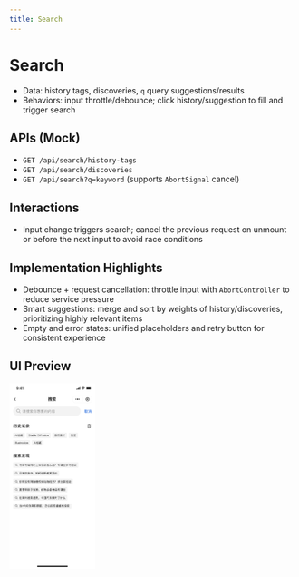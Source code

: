 ```yaml
---
title: Search
---
```


# Search

- Data: history tags, discoveries, `q` query suggestions/results
- Behaviors: input throttle/debounce; click history/suggestion to fill and trigger search

## APIs (Mock)

- `GET /api/search/history-tags`
- `GET /api/search/discoveries`
- `GET /api/search?q=keyword` (supports `AbortSignal` cancel)

## Interactions

- Input change triggers search; cancel the previous request on unmount or before the next input to avoid race conditions

## Implementation Highlights

- Debounce + request cancellation: throttle input with `AbortController` to reduce service pressure
- Smart suggestions: merge and sort by weights of history/discoveries, prioritizing highly relevant items
- Empty and error states: unified placeholders and retry button for consistent experience

## UI Preview

<div style="display: flex; gap: 12px; align-items: flex-start;">
  <img src="../../images/search.png" alt="Search Preview" style="flex: 1 1 0; max-width: 30%; height: auto;" />
</div>
